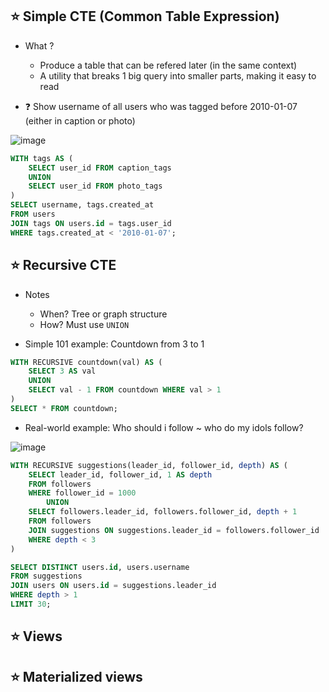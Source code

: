 ## :star: Simple CTE (Common Table Expression)
- What ?
  - Produce a table that can be refered later (in the same context)
  - A utility that breaks 1 big query into smaller parts, making it easy to read

- :question: Show username of all users who was tagged before 2010-01-07 (either in caption or photo)

![image](https://user-images.githubusercontent.com/28957748/121802148-56812700-cc65-11eb-8b74-81eff02dcd35.png)

```sql
WITH tags AS (
	SELECT user_id FROM caption_tags
	UNION
	SELECT user_id FROM photo_tags
)
SELECT username, tags.created_at 
FROM users
JOIN tags ON users.id = tags.user_id
WHERE tags.created_at < '2010-01-07';
```

## :star: Recursive CTE
- Notes
  - When? Tree or graph structure
  - How? Must use `UNION`

- Simple 101 example: Countdown from 3 to 1

```sql
WITH RECURSIVE countdown(val) AS (
	SELECT 3 AS val
	UNION
	SELECT val - 1 FROM countdown WHERE val > 1
)
SELECT * FROM countdown;
```

- Real-world example: Who should i follow ~ who do my idols follow?

![image](https://user-images.githubusercontent.com/28957748/121803526-4e78b580-cc6c-11eb-9116-413276b459ff.png)

```sql
WITH RECURSIVE suggestions(leader_id, follower_id, depth) AS (
	SELECT leader_id, follower_id, 1 AS depth 
	FROM followers 
	WHERE follower_id = 1000
		UNION
	SELECT followers.leader_id, followers.follower_id, depth + 1 
	FROM followers 
	JOIN suggestions ON suggestions.leader_id = followers.follower_id
	WHERE depth < 3
)

SELECT DISTINCT users.id, users.username
FROM suggestions
JOIN users ON users.id = suggestions.leader_id 
WHERE depth > 1
LIMIT 30;
```

## :star: Views

## :star: Materialized views
